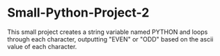 # Small-Python-Project-2
This small project creates a string variable named PYTHON and loops through each character, outputting "EVEN" or "ODD" based on the ascii value of each character.
